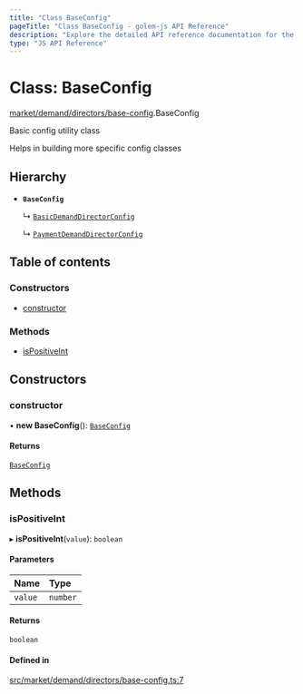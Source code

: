```yaml
---
title: "Class BaseConfig"
pageTitle: "Class BaseConfig - golem-js API Reference"
description: "Explore the detailed API reference documentation for the Class BaseConfig within the golem-js SDK for the Golem Network."
type: "JS API Reference"
---
```

# Class: BaseConfig

[market/demand/directors/base-config](../modules/market_demand_directors_base_config).BaseConfig

Basic config utility class

Helps in building more specific config classes

## Hierarchy

- **`BaseConfig`**

  ↳ [`BasicDemandDirectorConfig`](market_demand_directors_basic_demand_director_config.BasicDemandDirectorConfig)

  ↳ [`PaymentDemandDirectorConfig`](market_demand_directors_payment_demand_director_config.PaymentDemandDirectorConfig)

## Table of contents

### Constructors

- [constructor](market_demand_directors_base_config.BaseConfig#constructor)

### Methods

- [isPositiveInt](market_demand_directors_base_config.BaseConfig#ispositiveint)

## Constructors

### constructor

• **new BaseConfig**(): [`BaseConfig`](market_demand_directors_base_config.BaseConfig)

#### Returns

[`BaseConfig`](market_demand_directors_base_config.BaseConfig)

## Methods

### isPositiveInt

▸ **isPositiveInt**(`value`): `boolean`

#### Parameters

| Name | Type |
| :------ | :------ |
| `value` | `number` |

#### Returns

`boolean`

#### Defined in

[src/market/demand/directors/base-config.ts:7](https://github.com/golemfactory/golem-js/blob/570126bc/src/market/demand/directors/base-config.ts#L7)
